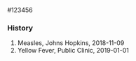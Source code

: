 #123456

### History

1. Measles, Johns Hopkins, 2018-11-09
1. Yellow Fever, Public Clinic, 2019-01-01
